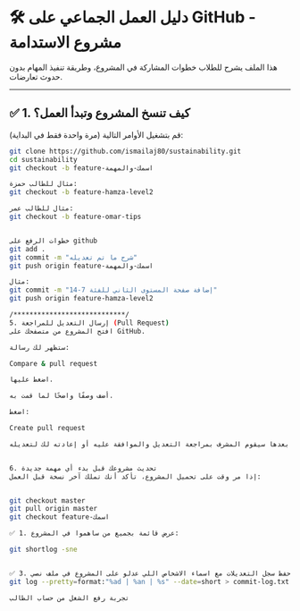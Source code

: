 # 🛠️ دليل العمل الجماعي على GitHub - مشروع الاستدامة

هذا الملف يشرح للطلاب خطوات المشاركة في المشروع، وطريقة تنفيذ المهام بدون حدوث تعارضات.

---

## ✅ 1. كيف تنسخ المشروع وتبدأ العمل؟

قم بتشغيل الأوامر التالية (مرة واحدة فقط في البداية):

```bash
git clone https://github.com/ismailaj80/sustainability.git
cd sustainability
git checkout -b feature-اسمك-والمهمة

مثال للطالب حمزة:
git checkout -b feature-hamza-level2

مثال للطالب عمر:
git checkout -b feature-omar-tips


خطوات الرفع على github 
git add .
git commit -m "شرح ما تم تعديله"
git push origin feature-اسمك-والمهمة

مثال:
git commit -m "إضافة صفحة المستوى الثاني للفئة 7-14"
git push origin feature-hamza-level2

/****************************/
5. إرسال التعديل للمراجعة (Pull Request)
افتح المشروع من متصفحك على GitHub.

ستظهر لك رسالة:

Compare & pull request

اضغط عليها.

أضف وصفًا واضحًا لما قمت به.

اضغط:

Create pull request

بعدها سيقوم المشرف بمراجعة التعديل والموافقة عليه أو إعادته لك لتعديله.


6. تحديث مشروعك قبل بدء أي مهمة جديدة
إذا مر وقت على تحميل المشروع، تأكد أنك تملك آخر نسخة قبل العمل:


git checkout master
git pull origin master
git checkout feature-اسمك

✅ 1. عرض قائمة بجميع من ساهموا في المشروع:

git shortlog -sne


✅ 3. حفظ سجل التعديلات مع اسماء الاشخاص اللي عدلو على المشروع في ملف نصي:
git log --pretty=format:"%ad | %an | %s" --date=short > commit-log.txt

تجربة رفع الشغل من حساب الطالب
